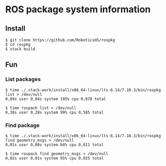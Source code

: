 # ROS package system information

## Install

    $ git clone https://github.com/RoboticsHS/rospkg
    $ cd rospkg
    $ stack build

## Fun

### List packages

    $ time ./.stack-work/install/x86_64-linux/lts-6.14/7.10.3/bin/rospkg list > /dev/null
    0,09s user 0,04s system 195% cpu 0,070 total

    $ time rospack list > /dev/null
    0,30s user 0,28s system 99% cpu 0,585 total

### Find package

    $ time ./.stack-work/install/x86_64-linux/lts-6.14/7.10.3/bin/rospkg find geometry_msgs > /dev/null
    0,01s user 0,00s system 84% cpu 0,011 total

    $ time rospack find geometry_msgs > /dev/null 
    0,02s user 0,01s system 95% cpu 0,025 total
